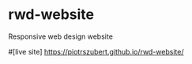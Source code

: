 # rwd-website
Responsive web design website

#[live site] https://piotrszubert.github.io/rwd-website/
